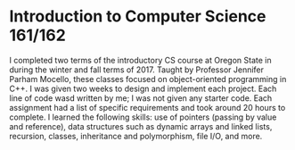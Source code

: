 # Introduction to Computer Science 161/162
I completed two terms of the introductory CS course at Oregon State 
in during the winter and fall terms of 2017. Taught by Professor Jennifer
Parham Mocello, these classes focused on object-oriented programming
in C++. I was given two weeks to design and implement each project. 
Each line of code wasd written by me; I was not given any starter code. 
Each assignment had a list of specific requirements and took around 20 hours
to complete. I learned the following skills: use of pointers (passing by value
and reference), data structures such as dynamic arrays and linked lists, recursion, 
classes, inheritance and polymorphism, file I/O, and more. 
